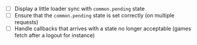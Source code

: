 - [ ] Display a little loader sync with `common.pending` state 
- [ ] Ensure that the `common.pending` state is set correctly (on multiple requests)
- [ ] Handle callbacks that arrives with a state no longer acceptable (games fetch after a logout for instance)
